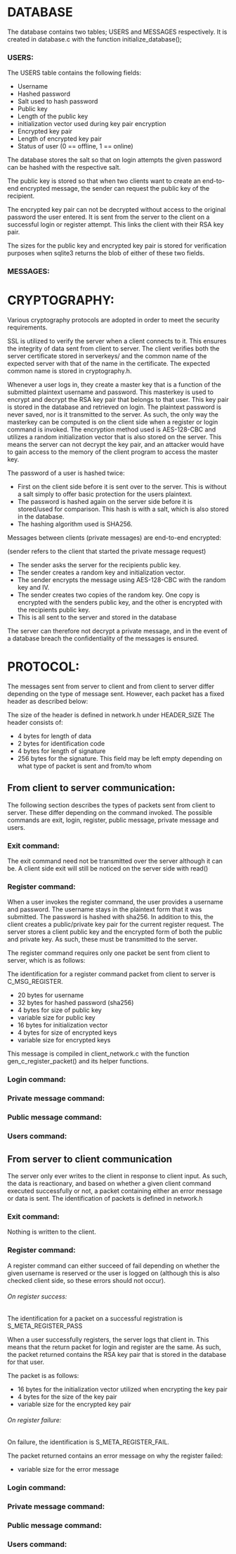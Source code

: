# DATABASE

The database contains two tables; USERS and MESSAGES respectively. It is created in database.c with the function initialize_database();

### USERS:

The USERS table contains the following fields:

- Username
- Hashed password
- Salt used to hash password
- Public key
- Length of the public key
- initialization vector used during key pair encryption
- Encrypted key pair
- Length of encrypted key pair
- Status of user (0 == offline, 1 == online)

The database stores the salt so that on login attempts the given password can be hashed with the respective salt.

The public key is stored so that when two clients want to create an end-to-end encrypted message, the sender can request the public key of the recipient.

The encrypted key pair can not be decrypted without access to the original password the user entered. It is sent from the server to the client on a successful login or register attempt. This links the client with their RSA key pair.

The sizes for the public key and encrypted key pair is stored for verification purposes when sqlite3 returns the blob of either of these two fields.

### MESSAGES:

# CRYPTOGRAPHY:

Various cryptography protocols are adopted in order to meet the security requirements.

SSL is utilized to verify the server when a client connects to it. This ensures the integrity of data sent from client to server. The client verifies both the server certificate stored in serverkeys/ and the common name of the expected server with that of the name in the certificate. The expected common name is stored in cryptography.h.

Whenever a user logs in, they create a master key that is a function of the submitted plaintext username and password. This masterkey is used to encrypt and decrypt the RSA key pair that belongs to that user. This key pair is stored in the database and retrieved on login. The plaintext password is never saved, nor is it transmitted to the server. As such, the only way the masterkey can be computed is on the client side when a register or login command is invoked. The encryption method used is AES-128-CBC and utilizes a random initialization vector that is also stored on the server. This means the server can not decrypt the key pair, and an attacker would have to gain access to the memory of the client program to access the master key.

The password of a user is hashed twice:

- First on the client side before it is sent over to the server. This is without a salt simply to offer basic protection for the users plaintext.
- The password is hashed again on the server side before it is stored/used for comparison. This hash is with a salt, which is also stored in the database.
- The hashing algorithm used is SHA256.

Messages between clients (private messages) are end-to-end encrypted:

(sender refers to the client that started the private message request)

- The sender asks the server for the recipients public key.
- The sender creates a random key and initialization vector.
- The sender encrypts the message using AES-128-CBC with the random key and IV.
- The sender creates two copies of the random key. One copy is encrypted with the senders public key, and the other is encrypted with the recipients public key.
- This is all sent to the server and stored in the database

The server can therefore not decrypt a private message, and in the event of a database breach the confidentiality of the messages is ensured.


# PROTOCOL:

The messages sent from server to client and from client to server differ depending on the type of message sent. However, each packet has a fixed header as described below:

The size of the header is defined in network.h under HEADER_SIZE
The header consists of:

- 4 bytes for length of data
- 2 bytes for identification code
- 4 bytes for length of signature
- 256 bytes for the signature. This field may be left empty depending on what type of packet is sent and from/to whom

## From client to server communication:

The following section describes the types of packets sent from client to server. These differ depending on the command invoked. The possible commands are exit, login, register, public message, private message and users.

### Exit command:

The exit command need not be transmitted over the server although it can be. A client side exit will still be noticed on the server side with read()

### Register command:

When a user invokes the register command, the user provides a username and password. The username stays in the plaintext form that it was submitted. The password is hashed with sha256. In addition to this, the client creates a public/private key pair for the current register request. The server stores a client public key and the encrypted form of both the public and private key. As such, these must be transmitted to the server.

The register command requires only one packet be sent from client to server, which is as follows:

The identification for a register command packet from client to server is C_MSG_REGISTER.

- 20 bytes for username
- 32 bytes for hashed password (sha256)
- 4 bytes for size of public key
- variable size for public key
- 16 bytes for initialization vector
- 4 bytes for size of encrypted keys
- variable size for encrypted keys

This message is compiled in client_network.c with the function gen_c_register_packet() and its helper functions.

### Login command:

### Private message command:

### Public message command:

### Users command:

## From server to client communication

The server only ever writes to the client in response to client input. As such, the data is reactionary, and based on whether a given client command executed successfully or not, a packet containing either an error message or data is sent. The identification of packets is defined in network.h

### Exit command:

Nothing is written to the client.

### Register command:

A register command can either succeed of fail depending on whether the given username is reserved or the user is logged on (although this is also checked client side, so these errors should not occur).

###### On register success:

The identification for a packet on a successful registration is S_META_REGISTER_PASS

When a user successfully registers, the server logs that client in. This means that the return packet for login and register are the same. As such, the packet returned contains the RSA key pair that is stored in the database for that user.

The packet is as follows:

- 16 bytes for the initialization vector utilized when encrypting the key pair
- 4 bytes for the size of the key pair
- variable size for the encrypted key pair

###### On register failure:

On failure, the identification is S_META_REGISTER_FAIL.

The packet returned contains an error message on why the register failed:

- variable size for the error message

### Login command:

### Private message command:

### Public message command:

### Users command:
